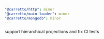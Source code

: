 ```yaml
---
"@carretto/http": minor
"@carretto/main-loader": minor
"@carretto/mongodb": minor
---
```


support hierarchical projections and fix CI tests

